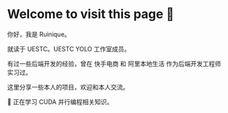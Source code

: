 # Welcome to visit this page 👋

<!--
**Ruinique/Ruinique** is a ✨ _special_ ✨ repository because its `README.md` (this file) appears on your GitHub profile.

Here are some ideas to get you started:

- 🔭 I’m currently working on ...
- 🌱 I’m currently learning ...
- 👯 I’m looking to collaborate on ...
- 🤔 I’m looking for help with ...
- 💬 Ask me about ...
- 📫 How to reach me: ...
- 😄 Pronouns: ...
- ⚡ Fun fact: ...
-->

你好，我是 Ruinique。

就读于 UESTC。UESTC YOLO 工作室成员。

有过一些后端开发的经验，曾在 快手电商 和 阿里本地生活 作为后端开发工程师实习过。

这里分享一些本人的项目，欢迎和本人交流。

🌱 正在学习 CUDA 并行编程相关知识。

